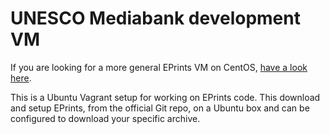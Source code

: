 # UNESCO Mediabank development VM
If you are looking for a more general EPrints VM on CentOS, [have a look here](https://github.com/eprintsug/eprints-vagrant).

This is a Ubuntu Vagrant setup for working on EPrints code. This download and setup EPrints, from the official Git repo, on a Ubuntu box and can be configured to download your specific archive.
